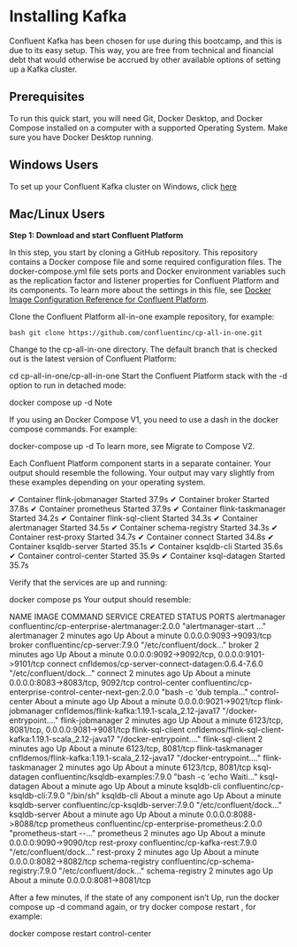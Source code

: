 # Installing Kafka

Confluent Kafka has been chosen for use during this bootcamp, and this is due to its easy setup. This way, you are free from technical and financial debt that would otherwise be accrued by other available options of setting up a Kafka cluster. 

## Prerequisites
To run this quick start, you will need Git, Docker Desktop, and Docker Compose installed on a computer with a supported Operating System. Make sure you have Docker Desktop running.

## Windows Users
To set up your Confluent Kafka cluster on Windows, click [here](https://www.confluent.io/blog/set-up-and-run-kafka-on-windows-linux-wsl-2/)

## Mac/Linux Users

**Step 1: Download and start Confluent Platform**

In this step, you start by cloning a GitHub repository. This repository contains a Docker compose file and some required configuration files. The docker-compose.yml file sets ports and Docker environment variables such as the replication factor and listener properties for Confluent Platform and its components. To learn more about the settings in this file, see [Docker Image Configuration Reference for Confluent Platform](https://docs.confluent.io/platform/current/installation/docker/config-reference.html#config-reference).

Clone the Confluent Platform all-in-one example repository, for example:

```bash git clone https://github.com/confluentinc/cp-all-in-one.git```

Change to the cp-all-in-one directory. The default branch that is checked out is the latest version of Confluent Platform:

cd cp-all-in-one/cp-all-in-one
Start the Confluent Platform stack with the -d option to run in detached mode:

docker compose up -d
Note

If you using an Docker Compose V1, you need to use a dash in the docker compose commands. For example:

docker-compose up -d
To learn more, see Migrate to Compose V2.

Each Confluent Platform component starts in a separate container. Your output should resemble the following. Your output may vary slightly from these examples depending on your operating system.

✔ Container flink-jobmanager   Started         37.9s
✔ Container broker             Started         37.8s
✔ Container prometheus         Started         37.9s
✔ Container flink-taskmanager  Started         34.2s
✔ Container flink-sql-client   Started         34.3s
✔ Container alertmanager       Started         34.5s
✔ Container schema-registry    Started         34.3s
✔ Container rest-proxy         Started         34.7s
✔ Container connect            Started         34.8s
✔ Container ksqldb-server      Started         35.1s
✔ Container ksqldb-cli         Started         35.6s
✔ Container control-center     Started         35.9s
✔ Container ksql-datagen       Started         35.7s

Verify that the services are up and running:

docker compose ps
Your output should resemble:

NAME                IMAGE                                                       COMMAND                  SERVICE             CREATED              STATUS              PORTS
alertmanager        confluentinc/cp-enterprise-alertmanager:2.0.0               "alertmanager-start …"   alertmanager        2 minutes ago        Up About a minute   0.0.0.0:9093->9093/tcp
broker              confluentinc/cp-server:7.9.0                                "/etc/confluent/dock…"   broker              2 minutes ago        Up About a minute   0.0.0.0:9092->9092/tcp, 0.0.0.0:9101->9101/tcp
connect             cnfldemos/cp-server-connect-datagen:0.6.4-7.6.0             "/etc/confluent/dock…"   connect             2 minutes ago        Up About a minute   0.0.0.0:8083->8083/tcp, 9092/tcp
control-center      confluentinc/cp-enterprise-control-center-next-gen:2.0.0    "bash -c 'dub templa…"   control-center      About a minute ago   Up About a minute   0.0.0.0:9021->9021/tcp
flink-jobmanager    cnfldemos/flink-kafka:1.19.1-scala_2.12-java17              "/docker-entrypoint.…"   flink-jobmanager    2 minutes ago        Up About a minute   6123/tcp, 8081/tcp, 0.0.0.0:9081->9081/tcp
flink-sql-client    cnfldemos/flink-sql-client-kafka:1.19.1-scala_2.12-java17   "/docker-entrypoint.…"   flink-sql-client    2 minutes ago        Up About a minute   6123/tcp, 8081/tcp
flink-taskmanager   cnfldemos/flink-kafka:1.19.1-scala_2.12-java17              "/docker-entrypoint.…"   flink-taskmanager   2 minutes ago        Up About a minute   6123/tcp, 8081/tcp
ksql-datagen        confluentinc/ksqldb-examples:7.9.0                          "bash -c 'echo Waiti…"   ksql-datagen        About a minute ago   Up About a minute
ksqldb-cli          confluentinc/cp-ksqldb-cli:7.9.0                            "/bin/sh"                ksqldb-cli          About a minute ago   Up About a minute
ksqldb-server       confluentinc/cp-ksqldb-server:7.9.0                         "/etc/confluent/dock…"   ksqldb-server       About a minute ago   Up About a minute   0.0.0.0:8088->8088/tcp
prometheus          confluentinc/cp-enterprise-prometheus:2.0.0                 "prometheus-start --…"   prometheus          2 minutes ago        Up About a minute   0.0.0.0:9090->9090/tcp
rest-proxy          confluentinc/cp-kafka-rest:7.9.0                            "/etc/confluent/dock…"   rest-proxy          2 minutes ago        Up About a minute   0.0.0.0:8082->8082/tcp
schema-registry     confluentinc/cp-schema-registry:7.9.0                       "/etc/confluent/dock…"   schema-registry     2 minutes ago        Up About a minute   0.0.0.0:8081->8081/tcp

After a few minutes, if the state of any component isn’t Up, run the docker compose up -d command again, or try docker compose restart <image-name>, for example:

docker compose restart control-center
